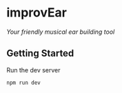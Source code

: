 # improvEar

*Your friendly musical ear building tool*

## Getting Started

Run the dev server

```bash
npm run dev
```


